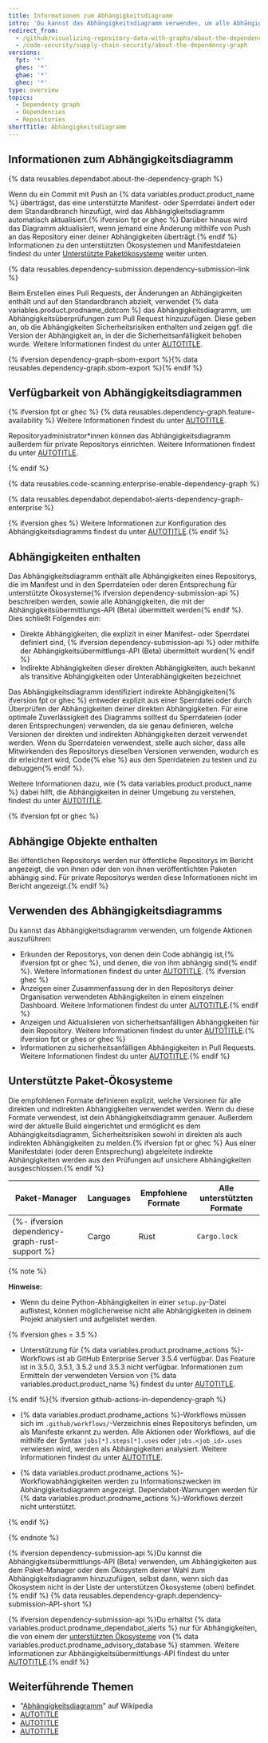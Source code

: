 ```yaml
---
title: Informationen zum Abhängigkeitsdiagramm
intro: 'Du kannst das Abhängigkeitsdiagramm verwenden, um alle Abhängigkeiten deines Projekts zu identifizieren. Das Abhängigkeitsdiagramm unterstützt eine Reihe beliebter Paketökosysteme.'
redirect_from:
  - /github/visualizing-repository-data-with-graphs/about-the-dependency-graph
  - /code-security/supply-chain-security/about-the-dependency-graph
versions:
  fpt: '*'
  ghes: '*'
  ghae: '*'
  ghec: '*'
type: overview
topics:
  - Dependency graph
  - Dependencies
  - Repositories
shortTitle: Abhängigkeitsdiagramm
---
```

<!--Marketing-LINK: From /features/security and /features/security/software-supply-chain pages "How GitHub's dependency graph is generated".-->

## Informationen zum Abhängigkeitsdiagramm

{% data reusables.dependabot.about-the-dependency-graph %}

Wenn du ein Commit mit Push an {% data variables.product.product_name %} überträgst, das eine unterstützte Manifest- oder Sperrdatei ändert oder dem Standardbranch hinzufügt, wird das Abhängigkeitsdiagramm automatisch aktualisiert.{% ifversion fpt or ghec %} Darüber hinaus wird das Diagramm aktualisiert, wenn jemand eine Änderung mithilfe von Push an das Repository einer deiner Abhängigkeiten überträgt.{% endif %} Informationen zu den unterstützten Ökosystemen und Manifestdateien findest du unter [Unterstützte Paketökosysteme](#supported-package-ecosystems) weiter unten.

{% data reusables.dependency-submission.dependency-submission-link %}

Beim Erstellen eines Pull Requests, der Änderungen an Abhängigkeiten enthält und auf den Standardbranch abzielt, verwendet {% data variables.product.prodname_dotcom %} das Abhängigkeitsdiagramm, um Abhängigkeitsüberprüfungen zum Pull Request hinzuzufügen. Diese geben an, ob die Abhängigkeiten Sicherheitsrisiken enthalten und zeigen ggf. die Version der Abhängigkeit an, in der die Sicherheitsanfälligkeit behoben wurde. Weitere Informationen findest du unter [AUTOTITLE](/code-security/supply-chain-security/understanding-your-software-supply-chain/about-dependency-review).

{% ifversion dependency-graph-sbom-export %}{% data reusables.dependency-graph.sbom-export %}{% endif %}

## Verfügbarkeit von Abhängigkeitsdiagrammen

{% ifversion fpt or ghec %} {% data reusables.dependency-graph.feature-availability %} Weitere Informationen findest du unter [AUTOTITLE](/repositories/managing-your-repositorys-settings-and-features/enabling-features-for-your-repository/managing-security-and-analysis-settings-for-your-repository).

Repositoryadministrator*innen können das Abhängigkeitsdiagramm außerdem für private Repositorys einrichten. Weitere Informationen findest du unter [AUTOTITLE](/code-security/supply-chain-security/understanding-your-software-supply-chain/configuring-the-dependency-graph).

{% endif %}

{% data reusables.code-scanning.enterprise-enable-dependency-graph %}

{% data reusables.dependabot.dependabot-alerts-dependency-graph-enterprise %}

{% ifversion ghes %} Weitere Informationen zur Konfiguration des Abhängigkeitsdiagramms findest du unter [AUTOTITLE](/code-security/supply-chain-security/understanding-your-software-supply-chain/configuring-the-dependency-graph).{% endif %}

## Abhängigkeiten enthalten

Das Abhängigkeitsdiagramm enthält alle Abhängigkeiten eines Repositorys, die im Manifest und in den Sperrdateien oder deren Entsprechung für unterstützte Ökosysteme{% ifversion dependency-submission-api %} beschreiben werden, sowie alle Abhängigkeiten, die mit der Abhängigkeitsübermittlungs-API (Beta) übermittelt werden{% endif %}. Dies schließt Folgendes ein:

- Direkte Abhängigkeiten, die explizit in einer Manifest- oder Sperrdatei definiert sind, {% ifversion dependency-submission-api %} oder mithilfe der Abhängigkeitsübermittlungs-API (Beta) übermittelt wurden{% endif %}
- Indirekte Abhängigkeiten dieser direkten Abhängigkeiten, auch bekannt als transitive Abhängigkeiten oder Unterabhängigkeiten bezeichnet

Das Abhängigkeitsdiagramm identifiziert indirekte Abhängigkeiten{% ifversion fpt or ghec %} entweder explizit aus einer Sperrdatei oder durch Überprüfen der Abhängigkeiten deiner direkten Abhängigkeiten. Für eine optimale Zuverlässigkeit des Diagramms solltest du Sperrdateien (oder deren Entsprechungen) verwenden, da sie genau definieren, welche Versionen der direkten und indirekten Abhängigkeiten derzeit verwendet werden. Wenn du Sperrdateien verwendest, stelle auch sicher, dass alle Mitwirkenden des Repositorys dieselben Versionen verwenden, wodurch es dir erleichtert wird, Code{% else %} aus den Sperrdateien zu testen und zu debuggen{% endif %}.

Weitere Informationen dazu, wie {% data variables.product.product_name %} dabei hilft, die Abhängigkeiten in deiner Umgebung zu verstehen, findest du unter [AUTOTITLE](/code-security/supply-chain-security/understanding-your-software-supply-chain/about-supply-chain-security).

{% ifversion fpt or ghec %}

## Abhängige Objekte enthalten

Bei öffentlichen Repositorys werden nur öffentliche Repositorys im Bericht angezeigt, die von ihnen oder den von ihnen veröffentlichten Paketen abhängig sind. Für private Repositorys werden diese Informationen nicht im Bericht angezeigt.{% endif %}

## Verwenden des Abhängigkeitsdiagramms

Du kannst das Abhängigkeitsdiagramm verwenden, um folgende Aktionen auszuführen:

- Erkunden der Repositorys, von denen dein Code abhängig ist,{% ifversion fpt or ghec %}, und denen, die von ihm abhängig sind{% endif %}. Weitere Informationen findest du unter [AUTOTITLE](/code-security/supply-chain-security/understanding-your-software-supply-chain/exploring-the-dependencies-of-a-repository). {% ifversion ghec %}
- Anzeigen einer Zusammenfassung der in den Repositorys deiner Organisation verwendeten Abhängigkeiten in einem einzelnen Dashboard. Weitere Informationen findest du unter [AUTOTITLE](/organizations/collaborating-with-groups-in-organizations/viewing-insights-for-your-organization#viewing-organization-dependency-insights).{% endif %}
- Anzeigen und Aktualisieren von sicherheitsanfälligen Abhängigkeiten für dein Repository. Weitere Informationen findest du unter [AUTOTITLE](/code-security/dependabot/dependabot-alerts/about-dependabot-alerts).{% ifversion fpt or ghes or ghec %}
- Informationen zu sicherheitsanfälligen Abhängigkeiten in Pull Requests. Weitere Informationen findest du unter [AUTOTITLE](/pull-requests/collaborating-with-pull-requests/reviewing-changes-in-pull-requests/reviewing-dependency-changes-in-a-pull-request).{% endif %}

## Unterstützte Paket-Ökosysteme

Die empfohlenen Formate definieren explizit, welche Versionen für alle direkten und indirekten Abhängigkeiten verwendet werden. Wenn du diese Formate verwendest, ist dein Abhängigkeitsdiagramm genauer. Außerdem wird der aktuelle Build eingerichtet und ermöglicht es dem Abhängigkeitsdiagramm, Sicherheitsrisiken sowohl in direkten als auch indirekten Abhängigkeiten zu melden.{% ifversion fpt or ghec %} Aus einer Manifestdatei (oder deren Entsprechung) abgeleitete indirekte Abhängigkeiten werden aus den Prüfungen auf unsichere Abhängigkeiten ausgeschlossen.{% endif %}

| Paket-Manager | Languages | Empfohlene Formate | Alle unterstützten Formate |
| --- | --- | --- | ---|
{%- ifversion dependency-graph-rust-support %} | Cargo | Rust | `Cargo.lock` | `Cargo.toml`, `Cargo.lock` | {%- endif %} | Composer             | PHP           | `composer.lock` | `composer.json`, `composer.lock` | | NuGet | .NET languages (C#, F#, VB), C++  |   `.csproj`, `.vbproj`, `.nuspec`, `.vcxproj`, `.fsproj` |  `.csproj`, `.vbproj`, `.nuspec`, `.vcxproj`, `.fsproj`, `packages.config` | {%- ifversion github-actions-in-dependency-graph %} | {% data variables.product.prodname_actions %} workflows | YAML | `.yml`, `.yaml` | `.yml`, `.yaml` | {%- endif %} | Go modules | Go | `go.mod`| `go.mod`{% ifversion ghes < 3.9 or ghae < 3.9 %}, `go.sum`{% endif %} | | Maven | Java, Scala |  `pom.xml`  | `pom.xml`  | | npm | JavaScript |            `package-lock.json` | `package-lock.json`, `package.json`| | pip             | Python                    | `requirements.txt`, `pipfile.lock` | `requirements.txt`, `pipfile`, `pipfile.lock`, `setup.py` | {%- ifversion dependency-graph-dart-support %} | pub             | Dart                    | `pubspec.lock` | `pubspec.yaml`, `pubspec.lock` | {%- endif %} | Python Poetry | Python                    | `poetry.lock` | `poetry.lock`, `pyproject.toml` | | RubyGems             | Ruby           | `Gemfile.lock` | `Gemfile.lock`, `Gemfile`, `*.gemspec` | | Yarn | JavaScript | `yarn.lock` | `package.json`, `yarn.lock` |


{% note %}

**Hinweise:** 

* Wenn du deine Python-Abhängigkeiten in einer `setup.py`-Datei auflistest, können möglicherweise nicht alle Abhängigkeiten in deinem Projekt analysiert und aufgelistet werden.

{% ifversion ghes = 3.5 %}

* Unterstützung für {% data variables.product.prodname_actions %}-Workflows ist ab GitHub Enterprise Server 3.5.4 verfügbar. Das Feature ist in 3.5.0, 3.5.1, 3.5.2 und 3.5.3 nicht verfügbar. Informationen zum Ermitteln der verwendeten Version von {% data variables.product.product_name %} findest du unter [AUTOTITLE](/get-started/learning-about-github/about-versions-of-github-docs#github-enterprise-server).

{% endif %}{% ifversion github-actions-in-dependency-graph %}
* {% data variables.product.prodname_actions %}-Workflows müssen sich im `.github/workflows/`-Verzeichnis eines Repositorys befinden, um als Manifeste erkannt zu werden. Alle Aktionen oder Workflows, auf die mithilfe der Syntax `jobs[*].steps[*].uses` oder `jobs.<job_id>.uses` verwiesen wird, werden als Abhängigkeiten analysiert. Weitere Informationen findest du unter [AUTOTITLE](/actions/using-workflows/workflow-syntax-for-github-actions).

* {% data variables.product.prodname_actions %}-Workflowabhängigkeiten werden zu Informationszwecken im Abhängigkeitsdiagramm angezeigt. Dependabot-Warnungen werden für {% data variables.product.prodname_actions %}-Workflows derzeit nicht unterstützt.

{% endif %}

{% endnote %}

{% ifversion dependency-submission-api %}Du kannst die Abhängigkeitsübermittlungs-API (Beta) verwenden, um Abhängigkeiten aus dem Paket-Manager oder dem Ökosystem deiner Wahl zum Abhängigkeitsdiagramm hinzuzufügen, selbst dann, wenn sich das Ökosystem nicht in der Liste der unterstützen Ökosysteme (oben) befindet.{% endif %} {% data reusables.dependency-graph.dependency-submission-API-short %}

{% ifversion dependency-submission-api %}Du erhältst {% data variables.product.prodname_dependabot_alerts %} nur für Abhängigkeiten, die von einem der [unterstützten Ökosysteme](https://github.com/github/advisory-database#supported-ecosystems) von {% data variables.product.prodname_advisory_database %} stammen. Weitere Informationen zur Abhängigkeitsübermittlungs-API findest du unter [AUTOTITLE](/code-security/supply-chain-security/understanding-your-software-supply-chain/using-the-dependency-submission-api).{% endif %}
## Weiterführende Themen

- "[Abhängigkeitsdiagramm](https://en.wikipedia.org/wiki/Dependency_graph)" auf Wikipedia
- [AUTOTITLE](/code-security/supply-chain-security/understanding-your-software-supply-chain/exploring-the-dependencies-of-a-repository)
- [AUTOTITLE](/code-security/dependabot/dependabot-alerts/viewing-and-updating-dependabot-alerts)
- [AUTOTITLE](/code-security/dependabot/working-with-dependabot/troubleshooting-the-detection-of-vulnerable-dependencies)
